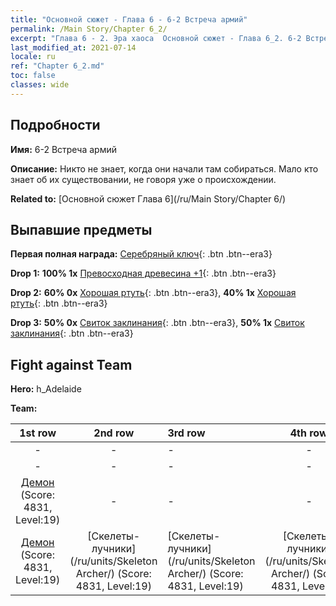 ```yaml
---
title: "Основной сюжет - Глава 6 - 6-2 Встреча армий"
permalink: /Main Story/Chapter 6_2/
excerpt: "Глава 6 - 2. Эра хаоса  Основной сюжет - Глава 6_2. 6-2 Встреча армий"
last_modified_at: 2021-07-14
locale: ru
ref: "Chapter 6_2.md"
toc: false
classes: wide
---
```


## Подробности

 **Имя:** 6-2 Встреча армий

 **Описание:** Никто не знает, когда они начали там собираться. Мало кто знает об их существовании, не говоря уже о происхождении.

 **Related to:** [Основной сюжет Глава 6](/ru/Main Story/Chapter 6/)

## Выпавшие предметы

 **Первая полная награда:** [Серебряный ключ](/ItemsRU/con_693/){: .btn .btn--era3}

 **Drop 1:** **100% 1x** [Превосходная древесина +1](/ItemsRU/mat_20/){: .btn .btn--era3}

 **Drop 2:** **60% 0x** [Хорошая ртуть](/ItemsRU/mat_14/){: .btn .btn--era3}, **40% 1x** [Хорошая ртуть](/ItemsRU/mat_14/){: .btn .btn--era3}

 **Drop 3:** **50% 0x** [Свиток заклинания](/ItemsRU/con_694/){: .btn .btn--era3}, **50% 1x** [Свиток заклинания](/ItemsRU/con_694/){: .btn .btn--era3}


## Fight against Team
 **Hero:** h_Adelaide

 **Team:**


  | 1st row | 2nd row | 3rd row | 4th row |
  |:----:|:----:|:----|:----:|
  | - | - | - | - |
  | - | - | - | - |
  | [Демон](/ru/units/Demon/) (Score: 4831, Level:19)  | - | - | - |
  | [Демон](/ru/units/Demon/) (Score: 4831, Level:19)  | [Скелеты-лучники](/ru/units/Skeleton Archer/) (Score: 4831, Level:19)  | [Скелеты-лучники](/ru/units/Skeleton Archer/) (Score: 4831, Level:19)  | [Скелеты-лучники](/ru/units/Skeleton Archer/) (Score: 4831, Level:19)  |


